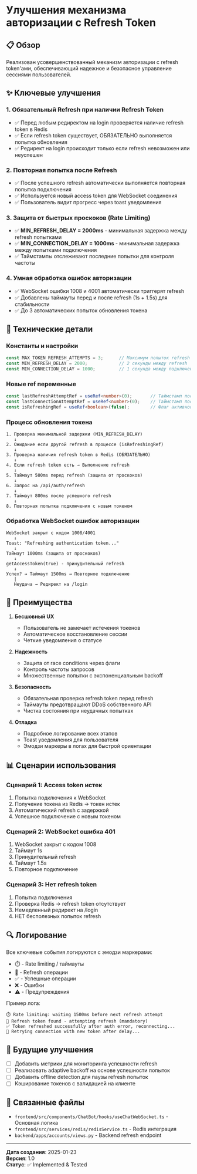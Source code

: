 # Улучшения механизма авторизации с Refresh Token

## 📋 Обзор

Реализован усовершенствованный механизм авторизации с refresh token'ами, обеспечивающий надежное и безопасное управление сессиями пользователей.

## ✨ Ключевые улучшения

### 1. **Обязательный Refresh при наличии Refresh Token**
- ✅ Перед любым редиректом на login проверяется наличие refresh token в Redis
- ✅ Если refresh token существует, ОБЯЗАТЕЛЬНО выполняется попытка обновления
- ✅ Редирект на login происходит только если refresh невозможен или неуспешен

### 2. **Повторная попытка после Refresh**
- ✅ После успешного refresh автоматически выполняется повторная попытка подключения
- ✅ Используется новый access token для WebSocket соединения
- ✅ Пользователь видит прогресс через toast уведомления

### 3. **Защита от быстрых проскоков (Rate Limiting)**
- ✅ **MIN_REFRESH_DELAY = 2000ms** - минимальная задержка между refresh попытками
- ✅ **MIN_CONNECTION_DELAY = 1000ms** - минимальная задержка между попытками подключения
- ✅ Таймстампы отслеживают последние попытки для контроля частоты

### 4. **Умная обработка ошибок авторизации**
- ✅ WebSocket ошибки 1008 и 4001 автоматически триггерят refresh
- ✅ Добавлены таймауты перед и после refresh (1s + 1.5s) для стабильности
- ✅ До 3 автоматических попыток обновления токена

## 🔧 Технические детали

### Константы и настройки

```typescript
const MAX_TOKEN_REFRESH_ATTEMPTS = 3;      // Максимум попыток refresh
const MIN_REFRESH_DELAY = 2000;            // 2 секунды между refresh
const MIN_CONNECTION_DELAY = 1000;         // 1 секунда между подключениями
```

### Новые ref переменные

```typescript
const lastRefreshAttemptRef = useRef<number>(0);       // Таймстамп последнего refresh
const lastConnectionAttemptRef = useRef<number>(0);    // Таймстамп последнего подключения
const isRefreshingRef = useRef<boolean>(false);        // Флаг активного refresh
```

### Процесс обновления токена

```
1. Проверка минимальной задержки (MIN_REFRESH_DELAY)
   ↓
2. Ожидание если другой refresh в процессе (isRefreshingRef)
   ↓
3. Проверка наличия refresh token в Redis (ОБЯЗАТЕЛЬНО)
   ↓
4. Если refresh token есть → Выполнение refresh
   ↓
5. Таймаут 500ms перед refresh (защита от проскоков)
   ↓
6. Запрос на /api/auth/refresh
   ↓
7. Таймаут 800ms после успешного refresh
   ↓
8. Повторная попытка подключения с новым токеном
```

### Обработка WebSocket ошибок авторизации

```
WebSocket закрыт с кодом 1008/4001
   ↓
Toast: "Refreshing authentication token..."
   ↓
Таймаут 1000ms (защита от проскоков)
   ↓
getAccessToken(true) - принудительный refresh
   ↓
Успех? → Таймаут 1500ms → Повторное подключение
   |
   Неудача → Редирект на /login
```

## 🎯 Преимущества

1. **Бесшовный UX**
   - Пользователь не замечает истечения токенов
   - Автоматическое восстановление сессии
   - Четкие уведомления о статусе

2. **Надежность**
   - Защита от race conditions через флаги
   - Контроль частоты запросов
   - Множественные попытки с экспоненциальным backoff

3. **Безопасность**
   - Обязательная проверка refresh token перед refresh
   - Таймауты предотвращают DDoS собственного API
   - Чистка состояния при неудачных попытках

4. **Отладка**
   - Подробное логирование всех этапов
   - Toast уведомления для пользователя
   - Эмодзи маркеры в логах для быстрой ориентации

## 📊 Сценарии использования

### Сценарий 1: Access token истек
1. Попытка подключения к WebSocket
2. Получение токена из Redis → токен истек
3. Автоматический refresh с задержкой
4. Успешное подключение с новым токеном

### Сценарий 2: WebSocket ошибка 401
1. WebSocket закрыт с кодом 1008
2. Таймаут 1s
3. Принудительный refresh
4. Таймаут 1.5s
5. Повторное подключение

### Сценарий 3: Нет refresh token
1. Попытка подключения
2. Проверка Redis → refresh token отсутствует
3. Немедленный редирект на /login
4. НЕТ бесполезных попыток refresh

## 🔍 Логирование

Все ключевые события логируются с эмодзи маркерами:

- ⏱️ - Rate limiting / таймауты
- 🔄 - Refresh операции
- ✅ - Успешные операции
- ❌ - Ошибки
- ⚠️ - Предупреждения

Пример лога:
```
⏱️ Rate limiting: waiting 1500ms before next refresh attempt
🔄 Refresh token found - attempting refresh (mandatory)
✅ Token refreshed successfully after auth error, reconnecting...
🔄 Retrying connection with new token after delay...
```

## 🚀 Будущие улучшения

- [ ] Добавить метрики для мониторинга успешности refresh
- [ ] Реализовать adaptive backoff на основе успешности попыток
- [ ] Добавить offline detection для паузы refresh попыток
- [ ] Кэширование токенов с валидацией на клиенте

## 📝 Связанные файлы

- `frontend/src/components/ChatBot/hooks/useChatWebSocket.ts` - Основная логика
- `frontend/src/services/redis/redisService.ts` - Redis интеграция
- `backend/apps/accounts/views.py` - Backend refresh endpoint

---

**Дата создания**: 2025-01-23  
**Версия**: 1.0  
**Статус**: ✅ Implemented & Tested


